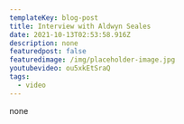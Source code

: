 ```yaml
---
templateKey: blog-post
title: Interview with Aldwyn Seales
date: 2021-10-13T02:53:58.916Z
description: none
featuredpost: false
featuredimage: /img/placeholder-image.jpg
youtubevideo: ou5xkEtSraQ
tags:
  - video
---
```

none
